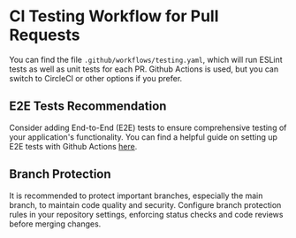 # CI Testing Workflow for Pull Requests

You can find the file `.github/workflows/testing.yaml`, which will run ESLint tests as well as unit tests for each PR. Github Actions is used, but you can switch to CircleCI or other options if you prefer.

## E2E Tests Recommendation

Consider adding End-to-End (E2E) tests to ensure comprehensive testing of your application's functionality. You can find a helpful guide on setting up E2E tests with Github Actions [here](https://blog.mobile.dev/running-your-maestro-flows-on-github-actions-fe2e016b7338).

## Branch Protection

It is recommended to protect important branches, especially the main branch, to maintain code quality and security. Configure branch protection rules in your repository settings, enforcing status checks and code reviews before merging changes.
